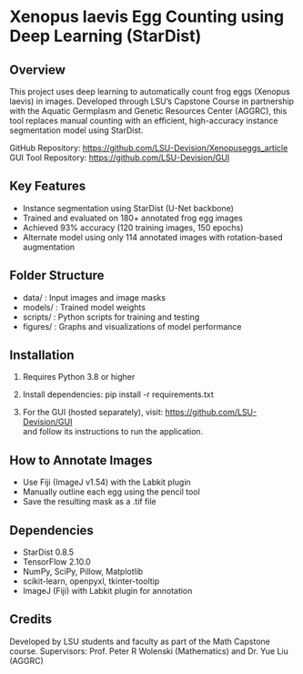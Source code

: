 Xenopus laevis Egg Counting using Deep Learning (StarDist)
===========================================================

Overview
--------
This project uses deep learning to automatically count frog eggs (Xenopus laevis) in images.
Developed through LSU’s Capstone Course in partnership with the Aquatic Germplasm and Genetic 
Resources Center (AGGRC), this tool replaces manual counting with an efficient, high-accuracy 
instance segmentation model using StarDist.

GitHub Repository: https://github.com/LSU-Devision/Xenopuseggs_article  
GUI Tool Repository: https://github.com/LSU-Devision/GUI

Key Features
------------
- Instance segmentation using StarDist (U-Net backbone)
- Trained and evaluated on 180+ annotated frog egg images
- Achieved 93% accuracy (120 training images, 150 epochs)
- Alternate model using only 114 annotated images with rotation-based augmentation

Folder Structure
----------------
- data/         : Input images and image masks
- models/       : Trained model weights
- scripts/      : Python scripts for training and testing
- figures/      : Graphs and visualizations of model performance

Installation
------------
1. Requires Python 3.8 or higher
2. Install dependencies:
   pip install -r requirements.txt

3. For the GUI (hosted separately), visit:  https://github.com/LSU-Devision/GUI  
   and follow its instructions to run the application.

How to Annotate Images
----------------------
- Use Fiji (ImageJ v1.54) with the Labkit plugin
- Manually outline each egg using the pencil tool
- Save the resulting mask as a .tif file


Dependencies
------------
- StarDist 0.8.5
- TensorFlow 2.10.0
- NumPy, SciPy, Pillow, Matplotlib
- scikit-learn, openpyxl, tkinter-tooltip
- ImageJ (Fiji) with Labkit plugin for annotation

Credits
-------
Developed by LSU students and faculty as part of the Math Capstone course.
Supervisors: Prof. Peter R Wolenski (Mathematics) and Dr. Yue Liu (AGGRC)


